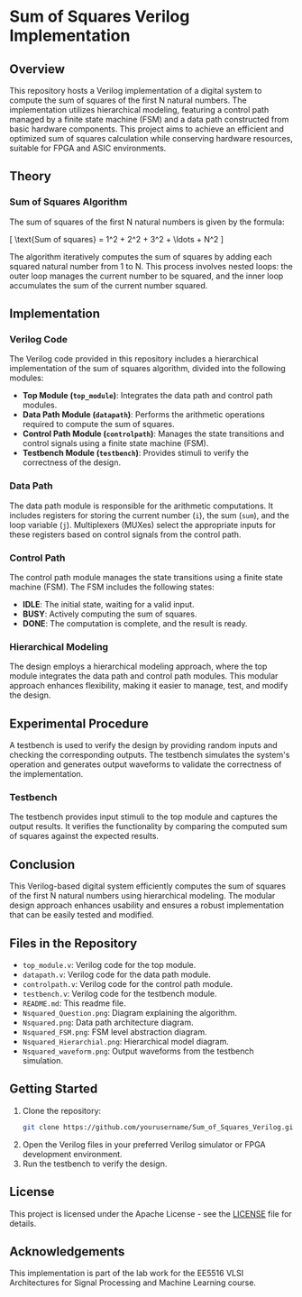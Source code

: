 # Sum of Squares Verilog Implementation

## Overview

This repository hosts a Verilog implementation of a digital system to compute the sum of squares of the first N natural numbers. The implementation utilizes hierarchical modeling, featuring a control path managed by a finite state machine (FSM) and a data path constructed from basic hardware components. This project aims to achieve an efficient and optimized sum of squares calculation while conserving hardware resources, suitable for FPGA and ASIC environments.

## Theory

### Sum of Squares Algorithm

The sum of squares of the first N natural numbers is given by the formula:

\[ \text{Sum of squares} = 1^2 + 2^2 + 3^2 + \ldots + N^2 \]

The algorithm iteratively computes the sum of squares by adding each squared natural number from 1 to N. This process involves nested loops: the outer loop manages the current number to be squared, and the inner loop accumulates the sum of the current number squared.

## Implementation

### Verilog Code

The Verilog code provided in this repository includes a hierarchical implementation of the sum of squares algorithm, divided into the following modules:

- **Top Module (`top_module`)**: Integrates the data path and control path modules.
- **Data Path Module (`datapath`)**: Performs the arithmetic operations required to compute the sum of squares.
- **Control Path Module (`controlpath`)**: Manages the state transitions and control signals using a finite state machine (FSM).
- **Testbench Module (`testbench`)**: Provides stimuli to verify the correctness of the design.

### Data Path

The data path module is responsible for the arithmetic computations. It includes registers for storing the current number (`i`), the sum (`sum`), and the loop variable (`j`). Multiplexers (MUXes) select the appropriate inputs for these registers based on control signals from the control path.

### Control Path

The control path module manages the state transitions using a finite state machine (FSM). The FSM includes the following states:

- **IDLE**: The initial state, waiting for a valid input.
- **BUSY**: Actively computing the sum of squares.
- **DONE**: The computation is complete, and the result is ready.

### Hierarchical Modeling

The design employs a hierarchical modeling approach, where the top module integrates the data path and control path modules. This modular approach enhances flexibility, making it easier to manage, test, and modify the design.

## Experimental Procedure

A testbench is used to verify the design by providing random inputs and checking the corresponding outputs. The testbench simulates the system's operation and generates output waveforms to validate the correctness of the implementation.

### Testbench

The testbench provides input stimuli to the top module and captures the output results. It verifies the functionality by comparing the computed sum of squares against the expected results.

## Conclusion

This Verilog-based digital system efficiently computes the sum of squares of the first N natural numbers using hierarchical modeling. The modular design approach enhances usability and ensures a robust implementation that can be easily tested and modified.

## Files in the Repository

- `top_module.v`: Verilog code for the top module.
- `datapath.v`: Verilog code for the data path module.
- `controlpath.v`: Verilog code for the control path module.
- `testbench.v`: Verilog code for the testbench module.
- `README.md`: This readme file.
- `Nsquared_Question.png`: Diagram explaining the algorithm.
- `Nsquared.png`: Data path architecture diagram.
- `Nsquared_FSM.png`: FSM level abstraction diagram.
- `Nsquared_Hierarchial.png`: Hierarchical model diagram.
- `Nsquared_waveform.png`: Output waveforms from the testbench simulation.

## Getting Started

1. Clone the repository:
    ```sh
    git clone https://github.com/yourusername/Sum_of_Squares_Verilog.git
    ```
2. Open the Verilog files in your preferred Verilog simulator or FPGA development environment.
3. Run the testbench to verify the design.

## License

This project is licensed under the  Apache License - see the [LICENSE](LICENSE) file for details.

## Acknowledgements

This implementation is part of the lab work for the EE5516 VLSI Architectures for Signal Processing and Machine Learning course.
